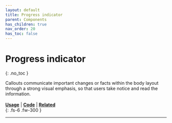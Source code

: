 ```yaml
---
layout: default
title: Progress indicator
parent: Components
has_children: true
nav_order: 20
has_toc: false
---
```



# Progress indicator  
{: .no_toc }

Callouts communicate important changes or facts within the body layout through a strong visual emphasis, so that users take notice and read the information.
<br><br>
[**Usage**]() | [**Code**]() | [**Related**]()
<br>
{: .fs-6 .fw-300 }




---
